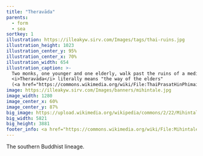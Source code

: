 ```yaml
---
title: "Theravāda"
parents:
  - form
  - sea
sortkey: 1
illustration: https://illeakyw.sirv.com/Images/tags/thai-ruins.jpg
illustration_height: 1023
illustration_center_y: 95%
illustration_center_x: 70%
illustration_width: 654
illustration_caption: >-
  Two monks, one younger and one elderly, walk past the ruins of a medieval temple in Southeast Asia.
  <i>Theravāda</i> literally means "the way of the elders"
  (<a href="https://commons.wikimedia.org/wiki/File:ThaiPrasatHinPhimai08.jpg">Ziegler175</a>, <a href="https://creativecommons.org/licenses/by-sa/3.0/deed.en">CC BY-SA 3.0</a>)
image: https://illeakyw.sirv.com/Images/banners/mihintale.jpg
image_width: 1280
image_center_x: 60%
image_center_y: 87%
big_image: https://upload.wikimedia.org/wikipedia/commons/2/22/Mihintale_Shirine.jpg
big_width: 5821
big_height: 3881
footer_info: <a href="https://commons.wikimedia.org/wiki/File:Mihintale_Shirine.jpg">Hasitha Senadheera</a>, <a href="https://creativecommons.org/licenses/by-sa/4.0">BY-SA 4.0</a>
---
```


The southern Buddhist lineage.
